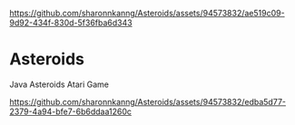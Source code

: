 
https://github.com/sharonnkanng/Asteroids/assets/94573832/ae519c09-9d92-434f-830d-5f36fba6d343
# Asteroids
Java Asteroids Atari Game


https://github.com/sharonnkanng/Asteroids/assets/94573832/edba5d77-2379-4a94-bfe7-6b6ddaa1260c

